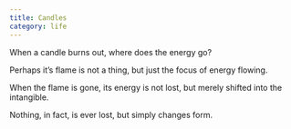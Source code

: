 ```yaml
---
title: Candles
category: life
---
```


When a candle burns out,
where does the energy go?

Perhaps it’s flame
is not a thing,
but just the focus
of energy flowing.

When the flame is gone,
its energy is not lost,
but merely shifted
into the intangible.

Nothing, in fact,
is ever lost,
but simply changes form.
